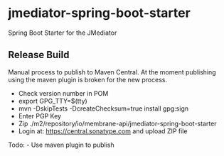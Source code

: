 # jmediator-spring-boot-starter

Spring Boot Starter for the JMediator

## Release Build

Manual process to publish to Maven Central. At the moment publishing using the maven plugin is broken for the new process.

- Check version number in POM
- export GPG_TTY=$(tty) 
- mvn -DskipTests -DcreateChecksum=true install gpg:sign
- Enter PGP Key
- Zip ./m2/repository/io/membrane-api/jmediator-spring-boot-starter
- Login at: https://central.sonatype.com and upload ZIP file

Todo: - Use maven plugin to publish 